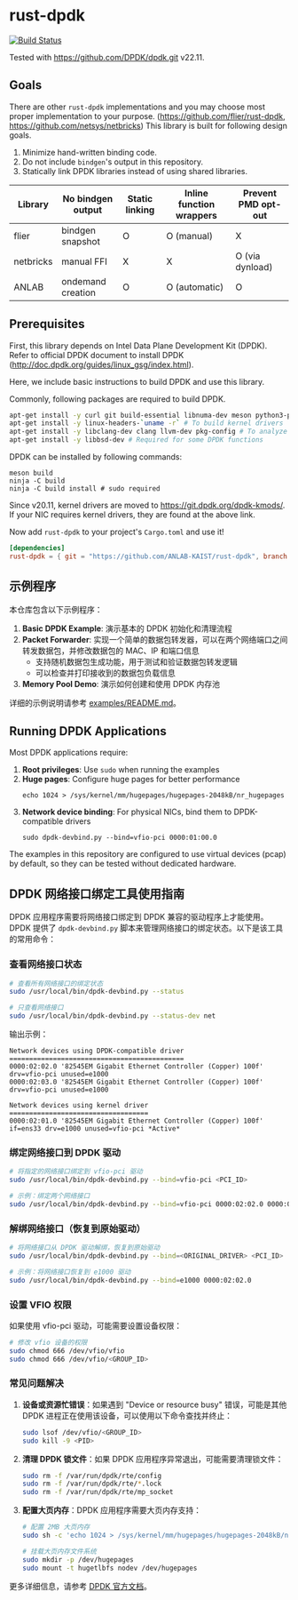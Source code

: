 # rust-dpdk

[![Build Status](https://github.com/ANLAB-KAIST/rust-dpdk/actions/workflows/build.yaml/badge.svg)](https://github.com/ANLAB-KAIST/rust-dpdk/actions/workflows/build.yaml)

Tested with <https://github.com/DPDK/dpdk.git> v22.11.

## Goals

There are other `rust-dpdk` implementations and you may choose most proper implementation to your purpose.
(https://github.com/flier/rust-dpdk, https://github.com/netsys/netbricks)
This library is built for following design goals.

1. Minimize hand-written binding code.
1. Do not include `bindgen`'s output in this repository.
1. Statically link DPDK libraries instead of using shared libraries.

| Library   | No bindgen output | Static linking  | Inline function wrappers | Prevent PMD opt-out |
| --------- | ----------------- | --------------- | ------------------------ | ------------------- |
| flier     | bindgen snapshot  | O               | O (manual)               | X                   |
| netbricks | manual FFI        | X               | X                        | O (via dynload)     |
| ANLAB     | ondemand creation | O               | O (automatic)            | O                   |

## Prerequisites

First, this library depends on Intel Data Plane Development Kit (DPDK).
Refer to official DPDK document to install DPDK (http://doc.dpdk.org/guides/linux_gsg/index.html).

Here, we include basic instructions to build DPDK and use this library.

Commonly, following packages are required to build DPDK.
```sh
apt-get install -y curl git build-essential libnuma-dev meson python3-pyelftools # To download and build DPDK
apt-get install -y linux-headers-`uname -r` # To build kernel drivers
apt-get install -y libclang-dev clang llvm-dev pkg-config # To analyze DPDK headers and create bindings
apt-get install -y libbsd-dev # Required for some DPDK functions
```

DPDK can be installed by following commands:
```{.sh}
meson build
ninja -C build
ninja -C build install # sudo required
```
Since v20.11, kernel drivers are moved to https://git.dpdk.org/dpdk-kmods/.
If your NIC requires kernel drivers, they are found at the above link.


Now add `rust-dpdk` to your project's `Cargo.toml` and use it!
```toml
[dependencies]
rust-dpdk = { git = "https://github.com/ANLAB-KAIST/rust-dpdk", branch = "main" }
```

## 示例程序

本仓库包含以下示例程序：

1. **Basic DPDK Example**: 演示基本的 DPDK 初始化和清理流程
2. **Packet Forwarder**: 实现一个简单的数据包转发器，可以在两个网络端口之间转发数据包，并修改数据包的 MAC、IP 和端口信息
   - 支持随机数据包生成功能，用于测试和验证数据包转发逻辑
   - 可以检查并打印接收到的数据包负载信息
3. **Memory Pool Demo**: 演示如何创建和使用 DPDK 内存池

详细的示例说明请参考 [examples/README.md](examples/README.md)。

## Running DPDK Applications

Most DPDK applications require:

1. **Root privileges**: Use `sudo` when running the examples
2. **Huge pages**: Configure huge pages for better performance
   ```
   echo 1024 > /sys/kernel/mm/hugepages/hugepages-2048kB/nr_hugepages
   ```
3. **Network device binding**: For physical NICs, bind them to DPDK-compatible drivers
   ```
   sudo dpdk-devbind.py --bind=vfio-pci 0000:01:00.0
   ```

The examples in this repository are configured to use virtual devices (pcap) by default, so they can be tested without dedicated hardware.

## DPDK 网络接口绑定工具使用指南

DPDK 应用程序需要将网络接口绑定到 DPDK 兼容的驱动程序上才能使用。DPDK 提供了 `dpdk-devbind.py` 脚本来管理网络接口的绑定状态。以下是该工具的常用命令：

### 查看网络接口状态

```bash
# 查看所有网络接口的绑定状态
sudo /usr/local/bin/dpdk-devbind.py --status

# 只查看网络接口
sudo /usr/local/bin/dpdk-devbind.py --status-dev net
```

输出示例：
```
Network devices using DPDK-compatible driver
============================================
0000:02:02.0 '82545EM Gigabit Ethernet Controller (Copper) 100f' drv=vfio-pci unused=e1000
0000:02:03.0 '82545EM Gigabit Ethernet Controller (Copper) 100f' drv=vfio-pci unused=e1000

Network devices using kernel driver
===================================
0000:02:01.0 '82545EM Gigabit Ethernet Controller (Copper) 100f' if=ens33 drv=e1000 unused=vfio-pci *Active*
```

### 绑定网络接口到 DPDK 驱动

```bash
# 将指定的网络接口绑定到 vfio-pci 驱动
sudo /usr/local/bin/dpdk-devbind.py --bind=vfio-pci <PCI_ID>

# 示例：绑定两个网络接口
sudo /usr/local/bin/dpdk-devbind.py --bind=vfio-pci 0000:02:02.0 0000:02:03.0
```

### 解绑网络接口（恢复到原始驱动）

```bash
# 将网络接口从 DPDK 驱动解绑，恢复到原始驱动
sudo /usr/local/bin/dpdk-devbind.py --bind=<ORIGINAL_DRIVER> <PCI_ID>

# 示例：将网络接口恢复到 e1000 驱动
sudo /usr/local/bin/dpdk-devbind.py --bind=e1000 0000:02:02.0
```

### 设置 VFIO 权限

如果使用 vfio-pci 驱动，可能需要设置设备权限：

```bash
# 修改 vfio 设备的权限
sudo chmod 666 /dev/vfio/vfio
sudo chmod 666 /dev/vfio/<GROUP_ID>
```

### 常见问题解决

1. **设备或资源忙错误**：如果遇到 "Device or resource busy" 错误，可能是其他 DPDK 进程正在使用该设备，可以使用以下命令查找并终止：
   ```bash
   sudo lsof /dev/vfio/<GROUP_ID>
   sudo kill -9 <PID>
   ```

2. **清理 DPDK 锁文件**：如果 DPDK 应用程序异常退出，可能需要清理锁文件：
   ```bash
   sudo rm -f /var/run/dpdk/rte/config
   sudo rm -f /var/run/dpdk/rte/*.lock
   sudo rm -f /var/run/dpdk/rte/mp_socket
   ```

3. **配置大页内存**：DPDK 应用程序需要大页内存支持：
   ```bash
   # 配置 2MB 大页内存
   sudo sh -c 'echo 1024 > /sys/kernel/mm/hugepages/hugepages-2048kB/nr_hugepages'
   
   # 挂载大页内存文件系统
   sudo mkdir -p /dev/hugepages
   sudo mount -t hugetlbfs nodev /dev/hugepages
   ```

更多详细信息，请参考 [DPDK 官方文档](https://doc.dpdk.org/guides/linux_gsg/linux_drivers.html)。
